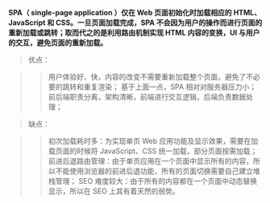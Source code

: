 __SPA（ single-page application ）仅在 Web 页面初始化时加载相应的 HTML、JavaScript 和 CSS。一旦页面加载完成，SPA 不会因为用户的操作而进行页面的重新加载或跳转；取而代之的是利用路由机制实现 HTML 内容的变换，UI 与用户的交互，避免页面的重新加载。__


>优点：

>>用户体验好、快，内容的改变不需要重新加载整个页面，避免了不必要的跳转和重复渲染；
>>基于上面一点，SPA 相对对服务器压力小；
>>前后端职责分离，架构清晰，前端进行交互逻辑，后端负责数据处理；

>缺点：

>>初次加载耗时多：为实现单页 Web 应用功能及显示效果，需要在加载页面的时候将 JavaScript、CSS 统一加载，部分页面按需加载；
>>前进后退路由管理：由于单页应用在一个页面中显示所有的内容，所以不能使用浏览器的前进后退功能，所有的页面切换需要自己建立堆栈管理；
>>SEO 难度较大：由于所有的内容都在一个页面中动态替换显示，所以在 SEO 上其有着天然的弱势。

